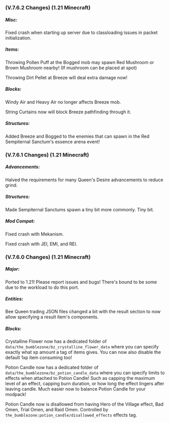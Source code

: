 ### **(V.7.6.2 Changes) (1.21 Minecraft)**

##### Misc:
Fixed crash when starting up server due to classloading issues in packet initialization.

##### Items:
Throwing Pollen Puff at the Bogged mob may spawn Red Mushroom or Brown Mushroom nearby! (If mushroom can be placed at spot)

Throwing Dirt Pellet at Breeze will deal extra damage now!

##### Blocks:
Windy Air and Heavy Air no longer affects Breeze mob.

String Curtains now will block Breeze pathfinding through it.

##### Structures:
Added Breeze and Bogged to the enemies that can spawn in the Red Sempiternal Sanctum's essence arena event!


### **(V.7.6.1 Changes) (1.21 Minecraft)**

##### Advancements:
Halved the requirements for many Queen's Desire advancements to reduce grind.

##### Structures:
Made Sempiternal Sanctums spawn a tiny bit more commonly. Tiny bit.

##### Mod Compat:
Fixed crash with Mekanism.

Fixed crash with JEI, EMI, and REI.


### **(V.7.6.0 Changes) (1.21 Minecraft)**

##### Major:
Ported to 1.21! Please report issues and bugs! There's bound to be some due to the workload to do this port.

##### Entities:
Bee Queen trading JSON files changed a bit with the result section to now allow specifying a result item's components.

##### Blocks:
Crystalline Flower now has a dedicated folder of `data/the_bumblezone/bz_crystalline_flower_data` where you can specify 
 exactly what xp amount a tag of items gives. You can now also disable the default 1xp item consuming too!

Potion Candle now has a dedicated folder of `data/the_bumblezone/bz_potion_candle_data` where you can specify limits
 to effects when attached to Potion Candle! Such as capping the maximum level of an effect, capping burn duration,
 or how long the effect lingers after leaving candle. Much easier now to balance Potion Candle for your modpack!

Potion Candle now is disallowed from having Hero of the Village effect, Bad Omen, Trial Omen, and Raid Omen. 
 Controlled by `the_bumblezone:potion_candle/disallowed_effects` effects tag.
